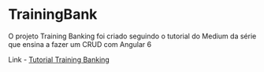# TrainingBank

O projeto Training Banking foi criado seguindo o tutorial do Medium da série que ensina a fazer um CRUD com Angular 6

Link - [Tutorial Training Banking](https://medium.com/trainingcenter/criando-uma-aplica%C3%A7%C3%A3o-internet-banking-com-angular-6-na-pr%C3%A1tica-e-sem-complica%C3%A7%C3%B5es-6fcbf98dcc12)
